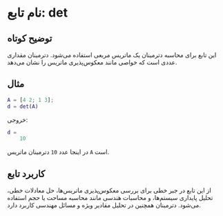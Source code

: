
# نام تابع: det

## توضیح کوتاه
این تابع برای محاسبه دترمینان یک ماتریس مربعی استفاده می‌شود. دترمینان مقداری عددی است که خواصی مانند معکوس‌پذیری ماتریس را نشان می‌دهد.

## مثال
```matlab
A = [4 2; 1 3];
d = det(A)
```

خروجی:
```matlab
d =
    10
```

در اینجا عدد `10` دترمینان ماتریس `A` است.

## کاربرد تابع
از این تابع در جبر خطی برای بررسی معکوس‌پذیری ماتریس‌ها، حل معادلات خطی، تحلیل پایداری سیستم‌ها، و محاسبات هندسی مانند محاسبه مساحت یا حجم استفاده می‌شود. دترمینان همچنین در تحلیل مقادیر ویژه و مسائل مهندسی کاربرد دارد.
